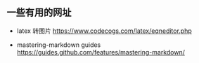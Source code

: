 ## 一些有用的网址
- latex 转图片
https://www.codecogs.com/latex/eqneditor.php

- mastering-markdown guides
https://guides.github.com/features/mastering-markdown/
